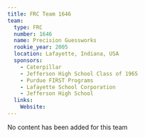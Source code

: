 ```yaml
---
title: FRC Team 1646
team:
  type: FRC
  number: 1646
  name: Precision Guessworks
  rookie_year: 2005
  location: Lafayette, Indiana, USA
  sponsors:
    - Caterpillar
    - Jefferson High School Class of 1965
    - Purdue FIRST Programs
    - Lafayette School Corporation
    - Jefferson High School
  links:
    Website: 
---
```

No content has been added for this team
